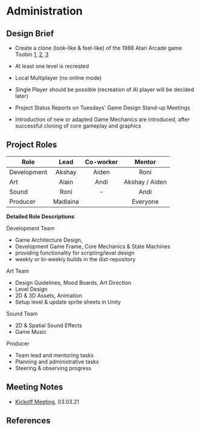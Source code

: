 # Administration


## Design Brief

- Create a clone (look-like & feel-like) of the 1988 Atari Arcade game Toobin [1][1], [2][2], [3][3]
- At least one level is recreated
- Local Multiplayer (no online mode)
- Single Player should be possible (recreation of AI player will be decided later)
- Project Status Reports on Tuesdays' Game Design Stand-up Meetings

- Introduction of new or adapted Game Mechanics are introduced, after successful cloning of core gameplay and graphics


## Project Roles

| Role      	| Lead     	| Co-worker 	| Mentor         	|
|---------------|:---------:|:---------:|:-----------------:|
| Development 	| Akshay   	| Aiden    	| Roni           	|
| Art         	| Alain    	| Andi     	| Akshay / Aiden 	|
| Sound       	| Roni     	| -        	| Andi           	|
| Producer    	| Madlaina 	|          	| Everyone       	|


**Detailed Role Descriptions**

Development Team
- Game Architecture Design, 
- Development Game Frame, Core Mechanics & State Machines
- providing functionality for scripting/level design
- weekly or bi-weekly builds in the dist-repository
 
Art Team
- Design Guidelines, Mood Boards, Art Direction
- Level Design
- 2D & 3D Assets, Animation
- Setup level & update sprite sheets in Unity

Sound Team
- 2D & Spatial Sound Effects
- Game Music


Producer
- Team lead and mentoring tasks
- Planning and administrative tasks
- Steering & observing progress



## Meeting Notes
- [Kickoff Meeting](/documentation/minutes/20210303_kickoff.md), 03.03.21 

## References

[1]: https://www.youtube.com/watch?v=wW-UnMBLKQQ&list=WL&index=45 "Toobin Arcade Machine, YouTube"
[2]: https://www.youtube.com/watch?v=bOjikmZuZz0 "Toobin' - Classic Arcade Game (Atari 1988)"
[3]: https://archive.org/details/arcade_toobin "Toobin Internet Archive & Emulator"
